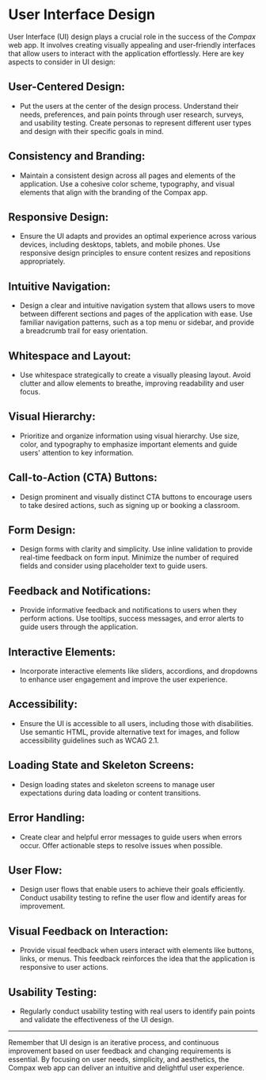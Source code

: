 # User Interface Design

User Interface (UI) design plays a crucial role in the success of the *Compax* web app. It involves creating visually appealing and user-friendly interfaces that allow users to interact with the application effortlessly. Here are key aspects to consider in UI design:

 ## User-Centered Design:
 -  Put the users at the center of the design process. Understand their needs, preferences, and pain points through user research, surveys, and usability testing. Create personas to represent different user types and design with their specific goals in mind.

## Consistency and Branding: 
- Maintain a consistent design across all pages and elements of the application. Use a cohesive color scheme, typography, and visual elements that align with the branding of the Compax app.

##  Responsive Design:
-  Ensure the UI adapts and provides an optimal experience across various devices, including desktops, tablets, and mobile phones. Use responsive design principles to ensure content resizes and repositions appropriately.

## Intuitive Navigation: 
- Design a clear and intuitive navigation system that allows users to move between different sections and pages of the application with ease. Use familiar navigation patterns, such as a top menu or sidebar, and provide a breadcrumb trail for easy orientation.

## Whitespace and Layout: 
- Use whitespace strategically to create a visually pleasing layout. Avoid clutter and allow elements to breathe, improving readability and user focus.

## Visual Hierarchy: 
- Prioritize and organize information using visual hierarchy. Use size, color, and typography to emphasize important elements and guide users' attention to key information.

## Call-to-Action (CTA) Buttons: 
- Design prominent and visually distinct CTA buttons to encourage users to take desired actions, such as signing up or booking a classroom.

## Form Design:
 - Design forms with clarity and simplicity. Use inline validation to provide real-time feedback on form input. Minimize the number of required fields and consider using placeholder text to guide users.

## Feedback and Notifications:
- Provide informative feedback and notifications to users when they perform actions. Use tooltips, success messages, and error alerts to guide users through the application.

## Interactive Elements:
- Incorporate interactive elements like sliders, accordions, and dropdowns to enhance user engagement and improve the user experience.

## Accessibility:
- Ensure the UI is accessible to all users, including those with disabilities. Use semantic HTML, provide alternative text for images, and follow accessibility guidelines such as WCAG 2.1.

## Loading State and Skeleton Screens:
- Design loading states and skeleton screens to manage user expectations during data loading or content transitions.

## Error Handling:
- Create clear and helpful error messages to guide users when errors occur. Offer actionable steps to resolve issues when possible.

## User Flow:
- Design user flows that enable users to achieve their goals efficiently. Conduct usability testing to refine the user flow and identify areas for improvement.

## Visual Feedback on Interaction:
- Provide visual feedback when users interact with elements like buttons, links, or menus. This feedback reinforces the idea that the application is responsive to user actions.

## Usability Testing:
- Regularly conduct usability testing with real users to identify pain points and validate the effectiveness of the UI design.

----------------
Remember that UI design is an iterative process, and continuous improvement based on user feedback and changing requirements is essential. By focusing on user needs, simplicity, and aesthetics, the Compax web app can deliver an intuitive and delightful user experience.